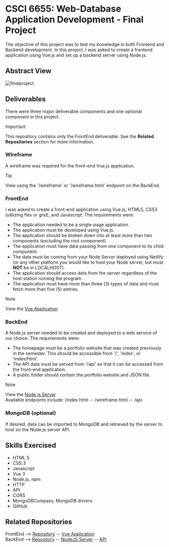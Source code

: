 # CSCI 6655: Web-Database Application Development - Final Project

The objective of this project was to test my knowledge in both Frontend and Backend development. In this project, I was asked to create a frontend application using Vue.js and set up a backend server using Node.js.

## Abstract View

![finalproject](https://github.com/jpell3/csci-6655-final-exam-server/assets/36427403/17abd431-2291-4724-846e-24b937af2a6b)

## Deliverables
There were three major deliverable components and one optional component in this project.

> [!IMPORTANT]
> This repository contains only the FrontEnd deliverable. See the **Related Repositories** section for more information.


### Wireframe
A wireframe was required for the front-end Vue.js application.

> [!TIP]
> View using the '/wireframe' or '/wireframe.html' endpoint on the BackEnd.

### FrontEnd
I was asked to create a front-end application using Vue.js, HTML5, CSS3 (utilizing flex or grid), and Javascript. The requirements were:  
  - The application needed to be a single-page application.  
  - The application must be developed using Vue.js.  
  - The application should be broken down into at least more than two components (excluding the root component).  
  - The application must have data passing from one component to its child component.  
  - The data must be coming from your Node Server deployed using Netlify (or any other platform you would like to host your Node server, but must **NOT** be in LOCALHOST).  
  - The application should access data from the server regardless of the host station running the program.  
  - The application must have more than three (3) types of data and must fetch more than five (5) entries.  

> [!NOTE]
> View the [Vue Application](https://csci-6655-final-exam-vue.onrender.com)

### BackEnd
A Node.js server needed to be created and deployed to a web service of our choice. The requirements were:  
  - The homepage must be a portfolio website that was created previously in the semester. This should be accessible from '/', 'index', or 'index/html'.  
  - The API data must be served from '/api' so that it can be accessed from the front-end application.  
  - A public folder should contain the portfolio website and JSON file.

> [!NOTE]
> View the [Node.js Server](https://csci-6655-final-exam-server.onrender.com)  
> Available endpoints include: /index.html -- /wireframe.html -- /api

### MongoDB (optional)
If desired, data can be imported to MongoDB and retrieved by the server to host on the Node.js server API.

## Skills Exercised
- HTML 5
- CSS 3
- Javascript
- Vue 3
- Node.js, npm
- HTTP
- API
- CORS
- MongoDBCompass, MongoDB drivers
- GitHub

## Related Repositories
FrontEnd --> [Repository](https://github.com/jpell3/csci-6655-final-exam-vue) -- [Vue Application](https://csci-6655-final-exam-vue.onrender.com)  
BackEnd --> [Repository](https://github.com/jpell3/csci-6655-final-exam-server) -- [NodeJS Server](https://csci-6655-final-exam-server.onrender.com) -- [API](https://csci-6655-final-exam-server.onrender.com/api)
